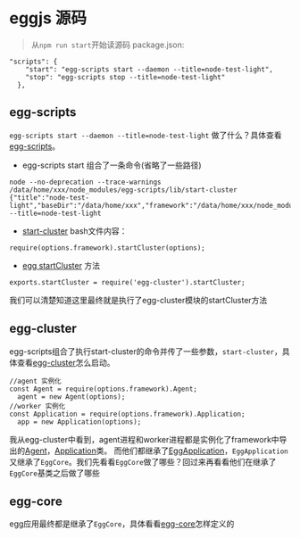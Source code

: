 # eggjs 源码
> 从`npm run start`开始读源码
package.json:
```
"scripts": {
    "start": "egg-scripts start --daemon --title=node-test-light",
    "stop": "egg-scripts stop --title=node-test-light"
  },
```

## egg-scripts
`egg-scripts start --daemon --title=node-test-light` 做了什么？具体查看[egg-scripts](./module/egg-scripts.md)。
* egg-scripts start 组合了一条命令(省略了一些路径)
```
node --no-deprecation --trace-warnings /data/home/xxx/node_modules/egg-scripts/lib/start-cluster {"title":"node-test-light","baseDir":"/data/home/xxx","framework":"/data/home/xxx/node_modules/egg"} --title=node-test-light
```
* [start-cluster](https://github.com/eggjs/egg-scripts/blob/master/lib/start-cluster) bash文件内容：
```
require(options.framework).startCluster(options);
```
* [egg startCluster](https://github.com/eggjs/egg/blob/master/index.js#L9) 方法
```
exports.startCluster = require('egg-cluster').startCluster;
```
我们可以清楚知道这里最终就是执行了egg-cluster模块的startCluster方法

## egg-cluster
egg-scripts组合了执行start-cluster的命令并传了一些参数，`start-cluster`，具体查看[egg-cluster](./module/egg-cluster.md)怎么启动。
```
//agent 实例化
const Agent = require(options.framework).Agent;
  agent = new Agent(options);
//worker 实例化
const Application = require(options.framework).Application;
  app = new Application(options);
```
我从egg-cluster中看到，agent进程和worker进程都是实例化了framework中导出的[Agent](https://github.com/eggjs/egg/blob/master/lib/agent.js#L15)，[Application](https://github.com/eggjs/egg/blob/master/lib/application.js#L52)类。 而他们都继承了[EggApplication](https://github.com/eggjs/egg/blob/master/lib/egg.js#L35)，`EggApplication`又继承了`EggCore`。我们先看看`EggCore`做了哪些？回过来再看看他们在继承了`EggCore`基类之后做了哪些

## egg-core
egg应用最终都是继承了`EggCore`，具体看看[egg-core]('./module/egg-core.md')怎样定义的